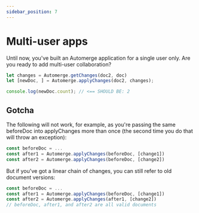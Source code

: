 ```yaml
---
sidebar_position: 7
---
```

# Multi-user apps

Until now, you've built an Automerge application for a single user only. Are you ready to add multi-user collaboration?






```js
let changes = Automerge.getChanges(doc2, doc)
let [newDoc, ] = Automerge.applyChanges(doc2, changes);

console.log(newDoc.count); // <== SHOULD BE: 2
```

## Gotcha

The following will not work, for example, as you're passing the same beforeDoc into applyChanges more than once (the second time you do that will throw an exception):

```js
const beforeDoc = ...
const after1 = Automerge.applyChanges(beforeDoc, [change1])
const after2 = Automerge.applyChanges(beforeDoc, [change2])
```

But if you've got a linear chain of changes, you can still refer to old document versions:

```js
const beforeDoc = ...
const after1 = Automerge.applyChanges(beforeDoc, [change1])
const after2 = Automerge.applyChanges(after1, [change2])
// beforeDoc, after1, and after2 are all valid documents
```